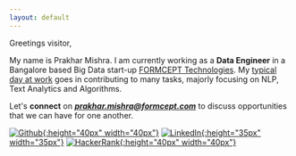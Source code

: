 ```yaml
---
layout: default
---
```


Greetings visitor,

My name is Prakhar Mishra. I am currently working as a **Data Engineer** in a Bangalore based Big Data start-up [FORMCEPT Technologies](http://www.formcept.com). My [typical day at work](day-at-work) goes in contributing to many tasks, majorly focusing on NLP, Text Analytics and Algorithms.


Let's **connect** on ***prakhar.mishra@formcept.com*** to discuss opportunities that we can have for one another.

[![Github](https://s-media-cache-ak0.pinimg.com/originals/d6/40/57/d6405738890860b9844024299ee0c7a6.jpg){:height="40px" width="40px"}](http://www.github.com/prakhar21)
[![LinkedIn](https://cdn0.iconfinder.com/data/icons/social-flat-rounded-rects/512/linkedin-512.png){:height="35px" width="35px"}](http://www.linkedin.com/in/prakhar21)
[![HackerRank](https://pbs.twimg.com/profile_images/725056345708191744/Nys6puxy_400x400.jpg){:height="40px" width="40px"}](https://www.hackerrank.com/prakhar_mishra)
